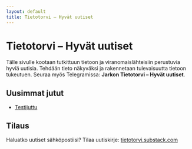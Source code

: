 ```yaml
---
layout: default
title: Tietotorvi – Hyvät uutiset
---
```


<link rel="stylesheet" href="assets/style.css">

# Tietotorvi – Hyvät uutiset

Tälle sivulle kootaan tutkittuun tietoon ja viranomaislähteisiin perustuvia hyviä uutisia.
Tehdään tieto näkyväksi ja rakennetaan tulevaisuutta tietoon tukeutuen.
Seuraa myös Telegramissa: **Jarkon Tietotorvi – Hyvät uutiset**.

## Uusimmat jutut

- [Testijuttu](/posts/2025-09-08-testijuttu.md)

## Tilaus
Haluatko uutiset sähköpostiisi? Tilaa uutiskirje: [tietotorvi.substack.com](https://tietotorvi.substack.com)
